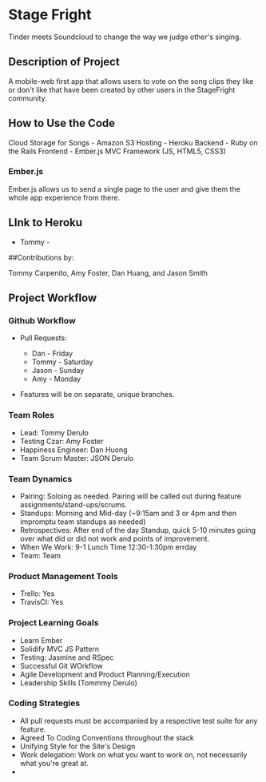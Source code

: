 # Stage Fright

Tinder meets Soundcloud to change the way we judge other's singing.

## Description of Project

A mobile-web first app that allows users to vote on the song clips they like or don't like that have been created by other users in the StageFright community.

## How to Use the Code
Cloud Storage for Songs - Amazon S3
Hosting - Heroku
Backend - Ruby on the Rails
Frontend - Ember.js MVC Framework (JS, HTML5, CSS3)

### Ember.js
Ember.js allows us to send a single page to the user and give them the whole app experience from there.

## LInk to Heroku
- Tommy - 

##Contributions by:

Tommy Carpenito, Amy Foster, Dan Huang, and Jason Smith


## Project Workflow

### Github Workflow
- Pull Requests:
  - Dan - Friday
  - Tommy - Saturday
  - Jason - Sunday
  - Amy - Monday
  
- Features will be on separate, unique branches.

### Team Roles
  - Lead: Tommy Derulo
  - Testing Czar: Amy Foster
  - Happiness Engineer: Dan Huong
  - Team Scrum Master: JSON Derulo

### Team Dynamics
  - Pairing: Soloing as needed.  Pairing will be called out during feature assignments/stand-ups/scrums.
  - Standups: Morning and Mid-day (~9:15am and 3 or 4pm and then impromptu team standups as needed)
  - Retrospectives: After end of the day Standup, quick 5-10 minutes going over what did or did not work and points of improvement.
  - When We Work: 9-1  Lunch Time 12:30-1:30pm errday
  - Team: Team

### Product Management Tools

  - Trello: Yes
  - TravisCI: Yes

### Project Learning Goals
  - Learn Ember
  - Solidify MVC JS Pattern
  - Testing: Jasmine and RSpec
  - Successful Git WOrkflow
  - Agile Development and Product Planning/Execution
  - Leadership Skills (Tommmy Derulo)

### Coding Strategies
  - All pull requests must be accompanied by a respective test suite for any feature.
  - Agreed To Coding Conventions throughout the stack
  - Unifying Style for the Site's Design
  - Work delegation: Work on what you want to work on, not necessarily what you're great at.
  - 

